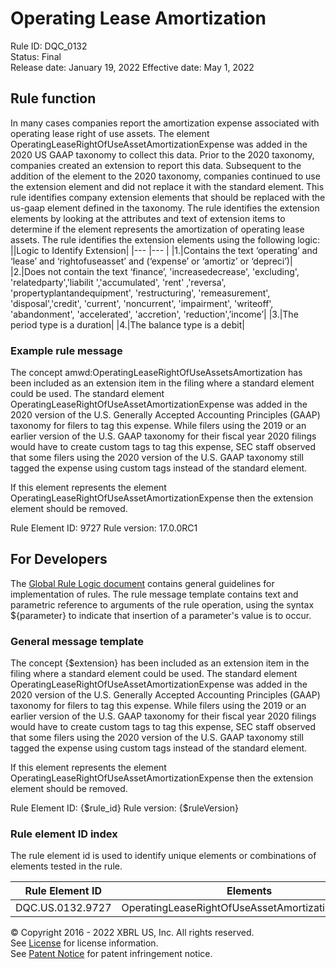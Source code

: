 # Operating Lease Amortization  
Rule ID: DQC_0132  
Status: Final  
Release date: January 19, 2022
Effective date: May 1, 2022  
  
## Rule function
In many cases companies report the amortization expense associated with operating lease right of use assets. The element OperatingLeaseRightOfUseAssetAmortizationExpense was added in the 2020 US GAAP taxonomy to collect this data. Prior to the 2020 taxonomy, companies created an extension to report this data. Subsequent to the addition of the element to the 2020 taxonomy, companies continued to use the extension element and did not replace it with the standard element.  This rule identifies company extension elements that should be replaced with the us-gaap element defined in the taxonomy.  The rule identifies the extension elements by looking at the attributes and text of extension items to determine if the element represents the amortization of operating lease assets. The rule identifies the extension elements using the following logic:
||Logic to Identify Extension|
|--- |--- |
|1.|Contains the text  ‘operating’ and ‘lease’ and ‘rightofuseasset’ and (‘expense’ or ‘amortiz’ or ‘depreci’)|
|2.|Does not contain the text ‘finance’, 'increasedecrease', 'excluding', 'relatedparty','liabilit ','accumulated', 'rent' ,'reversa', 'propertyplantandequipment', 'restructuring', 'remeasurement', 'disposal','credit', 'current', 'noncurrent', 'impairment', 'writeoff', 'abandonment', 'accelerated', 'accretion', 'reduction',’income’|
|3.|The period type is a duration|
|4.|The balance type is a debit|

### Example rule message
The concept amwd:OperatingLeaseRightOfUseAssetsAmortization has been included as an extension item in the filing where a standard element could be used. The standard element OperatingLeaseRightOfUseAssetAmortizationExpense was added in the 2020 version of the U.S. Generally Accepted Accounting Principles (GAAP) taxonomy for filers to tag this expense. While filers using the 2019 or an earlier version of the U.S. GAAP taxonomy for their fiscal year 2020 filings would have to create custom tags to tag this expense, SEC staff observed that some filers using the 2020 version of the U.S. GAAP taxonomy still tagged the expense using custom tags instead of the standard element.

If this element represents the element OperatingLeaseRightOfUseAssetAmortizationExpense then the extension element should be removed.

Rule Element ID: 9727
Rule version: 17.0.0RC1 

## For Developers  
The [Global Rule Logic document](https://github.com/DataQualityCommittee/dqc_us_rules/blob/master/docs/GlobalRuleLogic.md) contains general guidelines for implementation of rules. The rule message template contains text and parametric reference to arguments of the rule operation, using the syntax ${parameter} to indicate that insertion of a parameter's value is to occur.  
  
### General message template  
The concept {$extension} has been included as an extension item in the filing where a standard element could be used. The standard element OperatingLeaseRightOfUseAssetAmortizationExpense was added in the 2020 version of the U.S. Generally Accepted Accounting Principles (GAAP) taxonomy for filers to tag this expense. While filers using the 2019 or an earlier version of the U.S. GAAP taxonomy for their fiscal year 2020 filings would have to create custom tags to tag this expense, SEC staff observed that some filers using the 2020 version of the U.S. GAAP taxonomy still tagged the expense using custom tags instead of the standard element.

If this element represents the element OperatingLeaseRightOfUseAssetAmortizationExpense then the extension element should be removed.

Rule Element ID: {$rule_id}
Rule version: {$ruleVersion}

### Rule element ID index  
The rule element id is used to identify unique elements or combinations of elements tested in the rule.

|Rule Element ID|Elements|
|--- |--- |
|DQC.US.0132.9727|OperatingLeaseRightOfUseAssetAmortizationExpense|


© Copyright 2016 - 2022 XBRL US, Inc. All rights reserved.   
See [License](https://xbrl.us/dqc-license) for license information.  
See [Patent Notice](https://xbrl.us/dqc-patent) for patent infringement notice.  